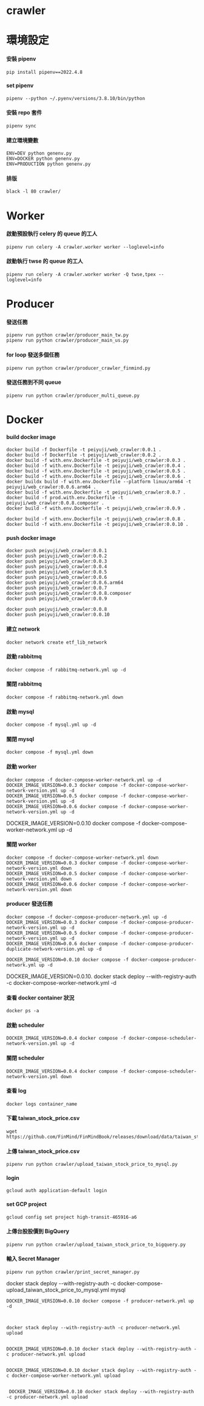 # crawler

# 環境設定

#### 安裝 pipenv

    pip install pipenv==2022.4.8

#### set pipenv

    pipenv --python ~/.pyenv/versions/3.8.10/bin/python

#### 安裝 repo 套件

    pipenv sync

#### 建立環境變數

    ENV=DEV python genenv.py
    ENV=DOCKER python genenv.py
    ENV=PRODUCTION python genenv.py

#### 排版

    black -l 80 crawler/

# Worker

#### 啟動預設執行 celery 的 queue 的工人

    pipenv run celery -A crawler.worker worker --loglevel=info

#### 啟動執行 twse 的 queue 的工人

    pipenv run celery -A crawler.worker worker -Q twse,tpex --loglevel=info

# Producer

#### 發送任務

    pipenv run python crawler/producer_main_tw.py
    pipenv run python crawler/producer_main_us.py

    
#### for loop 發送多個任務

    pipenv run python crawler/producer_crawler_finmind.py

#### 發送任務到不同 queue

    pipenv run python crawler/producer_multi_queue.py


# Docker

#### build docker image

    docker build -f Dockerfile -t peiyuji/web_crawler:0.0.1 .
    docker build -f Dockerfile -t peiyuji/web_crawler:0.0.2 .
    docker build -f with.env.Dockerfile -t peiyuji/web_crawler:0.0.3 .
    docker build -f with.env.Dockerfile -t peiyuji/web_crawler:0.0.4 .
    docker build -f with.env.Dockerfile -t peiyuji/web_crawler:0.0.5 .
    docker build -f with.env.Dockerfile -t peiyuji/web_crawler:0.0.6 .
    docker buildx build -f with.env.Dockerfile --platform linux/arm64 -t peiyuji/web_crawler:0.0.6.arm64 .
    docker build -f with.env.Dockerfile -t peiyuji/web_crawler:0.0.7 .
    docker build -f prod.with.env.Dockerfile -t peiyuji/web_crawler:0.0.8.composer .
    docker build -f with.env.Dockerfile -t peiyuji/web_crawler:0.0.9 .

    docker build -f with.env.Dockerfile -t peiyuji/web_crawler:0.0.8 .
    docker build -f with.env.Dockerfile -t peiyuji/web_crawler:0.0.10 .

#### push docker image

    docker push peiyuji/web_crawler:0.0.1
    docker push peiyuji/web_crawler:0.0.2
    docker push peiyuji/web_crawler:0.0.3
    docker push peiyuji/web_crawler:0.0.4
    docker push peiyuji/web_crawler:0.0.5
    docker push peiyuji/web_crawler:0.0.6
    docker push peiyuji/web_crawler:0.0.6.arm64
    docker push peiyuji/web_crawler:0.0.7
    docker push peiyuji/web_crawler:0.0.8.composer
    docker push peiyuji/web_crawler:0.0.9

    docker push peiyuji/web_crawler:0.0.8
    docker push peiyuji/web_crawler:0.0.10

    
#### 建立 network

    docker network create etf_lib_network

#### 啟動 rabbitmq

    docker compose -f rabbitmq-network.yml up -d

#### 關閉 rabbitmq

    docker compose -f rabbitmq-network.yml down

#### 啟動 mysql

    docker compose -f mysql.yml up -d

#### 關閉 mysql

    docker compose -f mysql.yml down

#### 啟動 worker

    docker compose -f docker-compose-worker-network.yml up -d
    DOCKER_IMAGE_VERSION=0.0.3 docker compose -f docker-compose-worker-network-version.yml up -d
    DOCKER_IMAGE_VERSION=0.0.5 docker compose -f docker-compose-worker-network-version.yml up -d
    DOCKER_IMAGE_VERSION=0.0.6 docker compose -f docker-compose-worker-network-version.yml up -d

   DOCKER_IMAGE_VERSION=0.0.10 docker compose -f docker-compose-worker-network.yml up -d
#### 關閉 worker

    docker compose -f docker-compose-worker-network.yml down
    DOCKER_IMAGE_VERSION=0.0.3 docker compose -f docker-compose-worker-network-version.yml down
    DOCKER_IMAGE_VERSION=0.0.5 docker compose -f docker-compose-worker-network-version.yml down
    DOCKER_IMAGE_VERSION=0.0.6 docker compose -f docker-compose-worker-network-version.yml down

#### producer 發送任務

    docker compose -f docker-compose-producer-network.yml up -d
    DOCKER_IMAGE_VERSION=0.0.3 docker compose -f docker-compose-producer-network-version.yml up -d
    DOCKER_IMAGE_VERSION=0.0.5 docker compose -f docker-compose-producer-network-version.yml up -d
    DOCKER_IMAGE_VERSION=0.0.6 docker compose -f docker-compose-producer-duplicate-network-version.yml up -d

    DOCKER_IMAGE_VERSION=0.0.10 docker compose -f docker-compose-producer-network.yml up -d


DOCKER_IMAGE_VERSION=0.0.10. docker stack deploy --with-registry-auth -c docker-compose-worker-network.yml -d


#### 查看 docker container 狀況

    docker ps -a

#### 啟動 scheduler

    DOCKER_IMAGE_VERSION=0.0.4 docker compose -f docker-compose-scheduler-network-version.yml up -d

#### 關閉 scheduler

    DOCKER_IMAGE_VERSION=0.0.4 docker compose -f docker-compose-scheduler-network-version.yml down

#### 查看 log

    docker logs container_name

#### 下載 taiwan_stock_price.csv

    wget https://github.com/FinMind/FinMindBook/releases/download/data/taiwan_stock_price.csv

#### 上傳 taiwan_stock_price.csv

    pipenv run python crawler/upload_taiwan_stock_price_to_mysql.py

#### login
    gcloud auth application-default login

#### set GCP project
    gcloud config set project high-transit-465916-a6

#### 上傳台股股價到 BigQuery
    pipenv run python crawler/upload_taiwan_stock_price_to_bigquery.py

#### 輸入 Secret Manager
    pipenv run python crawler/print_secret_manager.py




 docker stack deploy --with-registry-auth -c docker-compose-upload_taiwan_stock_price_to_mysql.yml mysql



    DOCKER_IMAGE_VERSION=0.0.10 docker compose -f producer-network.yml up -d



    docker stack deploy --with-registry-auth -c producer-network.yml upload


    DOCKER_IMAGE_VERSION=0.0.10 docker stack deploy --with-registry-auth -c producer-network.yml upload


    DOCKER_IMAGE_VERSION=0.0.10 docker stack deploy --with-registry-auth -c docker-compose-worker-network.yml upload


     DOCKER_IMAGE_VERSION=0.0.10 docker stack deploy --with-registry-auth -c producer-network.yml upload